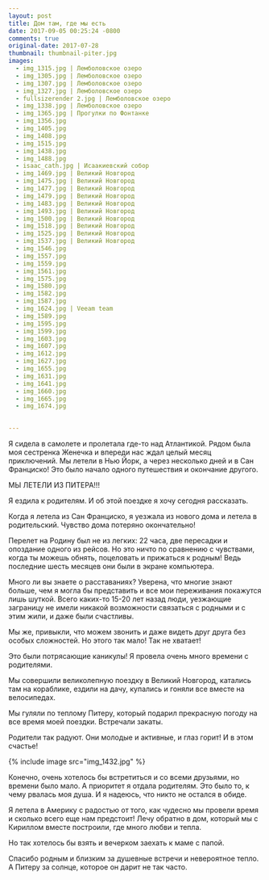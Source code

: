 ```yaml
---
layout: post
title: Дом там, где мы есть
date: 2017-09-05 00:25:24 -0800
comments: true
original-date: 2017-07-28
thumbnail: thumbnail-piter.jpg
images:
  - img_1315.jpg | Лемболовское озеро
  - img_1305.jpg | Лемболовское озеро
  - img_1307.jpg | Лемболовское озеро
  - img_1327.jpg | Лемболовское озеро
  - fullsizerender 2.jpg | Лемболовское озеро
  - img_1338.jpg | Лемболовское озеро
  - img_1365.jpg | Прогулки по Фонтанке
  - img_1356.jpg
  - img_1405.jpg
  - img_1408.jpg
  - img_1515.jpg
  - img_1438.jpg
  - img_1488.jpg
  - isaac_cath.jpg | Исаакиевский собор
  - img_1469.jpg | Великий Новгород
  - img_1475.jpg | Великий Новгород
  - img_1477.jpg | Великий Новгород
  - img_1479.jpg | Великий Новгород
  - img_1483.jpg | Великий Новгород
  - img_1493.jpg | Великий Новгород
  - img_1500.jpg | Великий Новгород
  - img_1518.jpg | Великий Новгород
  - img_1525.jpg | Великий Новгород
  - img_1537.jpg | Великий Новгород
  - img_1546.jpg
  - img_1557.jpg
  - img_1559.jpg
  - img_1561.jpg
  - img_1575.jpg
  - img_1580.jpg
  - img_1582.jpg
  - img_1587.jpg
  - img_1624.jpg | Veeam team
  - img_1589.jpg
  - img_1595.jpg
  - img_1599.jpg
  - img_1603.jpg
  - img_1607.jpg
  - img_1612.jpg
  - img_1627.jpg
  - img_1655.jpg
  - img_1631.jpg
  - img_1641.jpg
  - img_1660.jpg
  - img_1665.jpg
  - img_1674.jpg

   
---
```


Я сидела в самолете и пролетала где-то над Атлантикой. Рядом была моя сестренка Женечка и впереди нас ждал целый месяц приключений. Мы летели в Нью Йорк, а через несколько дней и в Сан Франциско! Это было начало одного путешествия и окончание другого.

МЫ ЛЕТЕЛИ ИЗ ПИТЕРА!!! 

<!--separate-->


Я ездила к родителям. И об этой поездке я хочу сегодня рассказать.

Когда я летела из Сан Франциско, я уезжала из нового дома и летела в родительский. Чувство дома потеряно окончательно! 

Перелет на Родину был не из легких: 22 часа, две пересадки и опоздание одного из рейсов. Но это ничто по сравнению с чувствами, когда ты можешь обнять, поцеловать и прижаться к родным! Ведь последние шесть месяцев они были в экране компьютера.

Много ли вы знаете о расставаниях? Уверена, что многие знают больше, чем я могла бы представить и все мои переживания покажутся лишь шуткой. 
Всего каких-то 15-20 лет назад люди, уезжающие заграницу не имели никакой возможности связаться с родными и с этим жили, и даже были счастливы. 

Мы же, привыкли, что можем звонить и даже видеть друг друга без особых сложностей. Но этого так мало! Так не хватает!

Это были потрясающие каникулы! Я провела очень много времени с родителями.

Мы совершили великолепную поездку в Великий Новгород, катались там на кораблике, ездили на дачу, купались и гоняли все вместе на велосипедах. 

Мы гуляли по теплому Питеру, который подарил прекрасную погоду на все время моей поездки. Встречали закаты.

Родители так радуют. Они молодые и активные, и глаз горит! И в этом счастье!

{% include image src="img_1432.jpg" %}


Конечно, очень хотелось бы встретиться и со всеми друзьями, но времени было мало. А приоритет я отдала родителям. Это было то, к чему рвалась моя душа. И я надеюсь, что никто не остался в обиде.

Я летела в Америку с радостью от того, как чудесно мы провели время и сколько всего еще нам предстоит! 
Лечу обратно в дом, который мы с Кириллом вместе построили, где много любви и тепла. 

Но так хотелось бы взять и вечерком заехать к маме с папой.

Спасибо родным и близким за душевные встречи и невероятное тепло. А Питеру за солнце, которое он дарит не так часто.


